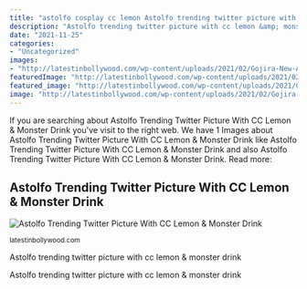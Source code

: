 ```yaml
---
title: "astolfo cosplay cc lemon Astolfo trending twitter picture with cc lemon &amp; monster drink"
description: "Astolfo trending twitter picture with cc lemon &amp; monster drink"
date: "2021-11-25"
categories:
- "Uncategorized"
images:
- "http://latestinbollywood.com/wp-content/uploads/2021/02/Gojira-New-Album-Song-Titles.jpg"
featuredImage: "http://latestinbollywood.com/wp-content/uploads/2021/02/Gojira-New-Album-Song-Titles.jpg"
featured_image: "http://latestinbollywood.com/wp-content/uploads/2021/02/Gojira-New-Album-Song-Titles.jpg"
image: "http://latestinbollywood.com/wp-content/uploads/2021/02/Gojira-New-Album-Song-Titles.jpg"
---
```


If you are searching about Astolfo Trending Twitter Picture With CC Lemon &amp; Monster Drink you've visit to the right web. We have 1 Images about Astolfo Trending Twitter Picture With CC Lemon &amp; Monster Drink like Astolfo Trending Twitter Picture With CC Lemon &amp; Monster Drink and also Astolfo Trending Twitter Picture With CC Lemon &amp; Monster Drink. Read more:

## Astolfo Trending Twitter Picture With CC Lemon &amp; Monster Drink

![Astolfo Trending Twitter Picture With CC Lemon &amp; Monster Drink](http://latestinbollywood.com/wp-content/uploads/2021/02/Gojira-New-Album-Song-Titles.jpg "Astolfo trending twitter picture with cc lemon &amp; monster drink")

<small>latestinbollywood.com</small>

Astolfo trending twitter picture with cc lemon &amp; monster drink

Astolfo trending twitter picture with cc lemon &amp; monster drink

